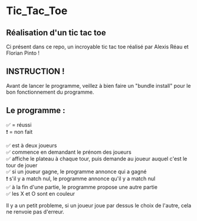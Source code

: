 # Tic_Tac_Toe

## Réalisation d'un tic tac toe

Ci présent dans ce repo, un incroyable tic tac toe réalisé par Alexis Réau et Florian Pinto !

## INSTRUCTION !

Avant de lancer le programme, veillez à bien faire un "bundle install" pour le bon fonctionnement du programme.

## Le programme :

✅ = réussi<br>
❗️ = non fait<br>

✅ est à deux joueurs<br>
✅ commence en demandant le prénom des joueurs<br>
✅ affiche le plateau à chaque tour, puis demande au joueur auquel c'est le tour de jouer<br>
✅ si un joueur gagne, le programme annonce qui a gagné<br>
❗️ s'il y a match nul, le programme annonce qu'il y a match nul<br>
✅ à la fin d'une partie, le programme propose une autre partie<br>
✅ les X et O sont en couleur<br>

Il y a un petit probleme, si un joueur joue par dessus le choix de l'autre, cela ne renvoie pas d'erreur.
